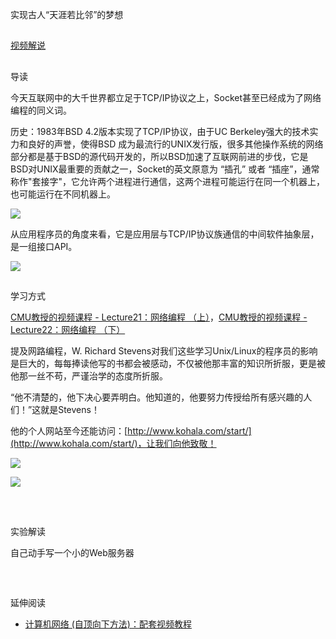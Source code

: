 实现古人“天涯若比邻”的梦想

## 

​[视频解说](https://www.bilibili.com/video/BV1RK4y1R7Kf?p=11)​[](https://fengmuzi2003.gitbook.io/csapp3e/di-11-zhang-wang-luo-bian-cheng#shi-pin-jie-shuo)

## 

导读[](https://fengmuzi2003.gitbook.io/csapp3e/di-11-zhang-wang-luo-bian-cheng#dao-du)

今天互联网中的大千世界都立足于TCP/IP协议之上，Socket甚至已经成为了网络编程的同义词。

历史：1983年BSD 4.2版本实现了TCP/IP协议，由于UC Berkeley强大的技术实力和良好的声誉，使得BSD 成为最流行的UNIX发行版，很多其他操作系统的网络部分都是基于BSD的源代码开发的，所以BSD加速了互联网前进的步伐，它是BSD对UNIX最重要的贡献之一，Socket的英文原意为 “插孔” 或者 “插座”，通常称作"套接字"，它允许两个进程进行通信，这两个进程可能运行在同一个机器上，也可能运行在不同机器上。

![](https://1484576603-files.gitbook.io/~/files/v0/b/gitbook-legacy-files/o/assets%2F-MV9vJFv4kmvRLgEog6g%2F-McXW-xU66gVyYM9dksv%2F-McXWCnCVD48bpvy_7GR%2Fimage.png?alt=media&token=bf24a7fe-805b-4974-ae04-5b29b0cdcdfe)

从应用程序员的角度来看，它是应用层与TCP/IP协议族通信的中间软件抽象层，是一组接口API。

![](https://1484576603-files.gitbook.io/~/files/v0/b/gitbook-legacy-files/o/assets%2F-MV9vJFv4kmvRLgEog6g%2F-McXW-xU66gVyYM9dksv%2F-McXW6BmZLpJ7SpFK02i%2Fimage.png?alt=media&token=264ced8e-2de9-4dec-90a1-8e9ac6dd7c9a)

## 

学习方式[](https://fengmuzi2003.gitbook.io/csapp3e/di-11-zhang-wang-luo-bian-cheng#xue-xi-fang-shi)

​[CMU教授的视频课程 - Lecture21：网络编程 （上）](https://www.bilibili.com/video/BV1a54y1k7YE?p=27)，[CMU教授的视频课程 - Lecture22：网络编程 （下）](https://www.bilibili.com/video/BV1a54y1k7YE?p=28)​

提及网路编程，W. Richard Stevens对我们这些学习Unix/Linux的程序员的影响是巨大的，每每捧读他写的书都会被感动，不仅被他那丰富的知识所折服，更是被他那一丝不苟，严谨治学的态度所折服。

“他不清楚的，他下决心要弄明白。他知道的，他要努力传授给所有感兴趣的人们！”这就是Stevens！

他的个人网站至今还能访问：[http://www.kohala.com/start/](http://www.kohala.com/start/)，让我们向他致敬！

![](https://1484576603-files.gitbook.io/~/files/v0/b/gitbook-legacy-files/o/assets%2F-MV9vJFv4kmvRLgEog6g%2F-MZ6sXtXqTJOov0eIOtF%2F-MZ6wEVDOG_1KQYWkRfk%2F1_%E5%89%AF%E6%9C%AC.jpg?alt=media&token=191c2904-f0b6-43c7-a027-b7563e6cf334)

![](https://1484576603-files.gitbook.io/~/files/v0/b/gitbook-legacy-files/o/assets%2F-MV9vJFv4kmvRLgEog6g%2F-MZ6q7Hxk5iUdlmHg6ry%2F-MZ6s9dokT0ABjxiP6wc%2Fu%3D2214001228%2C2595822860%26fm%3D224%26gp%3D0_%E5%89%AF%E6%9C%AC.jpg?alt=media&token=414695c3-c49b-446e-ae2b-f4e4a4d6d619)

​

## 

实验解读[](https://fengmuzi2003.gitbook.io/csapp3e/di-11-zhang-wang-luo-bian-cheng#shi-yan-jie-du)

自己动手写一个小的Web服务器

​

## 

延伸阅读[](https://fengmuzi2003.gitbook.io/csapp3e/di-11-zhang-wang-luo-bian-cheng#yan-shen-yue-du)

- ​[计算机网络 (自顶向下方法)：配套视频教程](https://www.bilibili.com/video/BV1gZ4y1c7Ju/)​